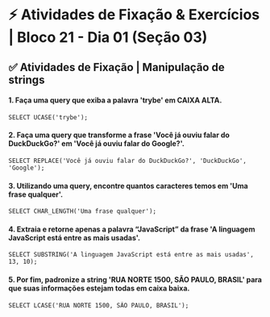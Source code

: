 # ⚡ Atividades de Fixação & Exercícios | Bloco 21 - Dia 01 (Seção 03)

## ✅ Atividades de Fixação | Manipulação de strings
#### 1. Faça uma query que exiba a palavra 'trybe' em CAIXA ALTA.
```
SELECT UCASE('trybe');
```

#### 2. Faça uma query que transforme a frase 'Você já ouviu falar do DuckDuckGo?' em 'Você já ouviu falar do Google?'.
```
SELECT REPLACE('Você já ouviu falar do DuckDuckGo?', 'DuckDuckGo', 'Google');
```

#### 3. Utilizando uma query, encontre quantos caracteres temos em 'Uma frase qualquer'.
```
SELECT CHAR_LENGTH('Uma frase qualquer');
```

#### 4. Extraia e retorne apenas a palavra “JavaScript” da frase 'A linguagem JavaScript está entre as mais usadas'.
```
SELECT SUBSTRING('A linguagem JavaScript está entre as mais usadas', 13, 10);
```

#### 5. Por fim, padronize a string 'RUA NORTE 1500, SÃO PAULO, BRASIL' para que suas informações estejam todas em caixa baixa.
```
SELECT LCASE('RUA NORTE 1500, SÃO PAULO, BRASIL');
```